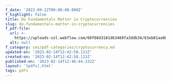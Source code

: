 ```yaml
---
f_date: '2022-09-22T00:00:00.000Z'
f_highlight: false
title: Do Fundamentals Matter in Cryptocurrencies
slug: do-fundamentals-matter-in-cryptocurrencies
f_pdf-file:
  url: >-
    https://uploads-ssl.webflow.com/60f68d3181d63469fa3ddb34/63eb81aa0035bb24671a3914_Do%20Fundamentals%20Matter%20in%20Crypto%20Markets%3F.pdf
  alt: null
f_category: cms/pdf-categories/cryptocurrency.md
updated-on: '2023-02-14T12:42:58.113Z'
created-on: '2023-02-14T12:42:58.113Z'
published-on: '2023-02-14T12:46:44.332Z'
layout: '[pdfs].html'
tags: pdfs
---
```



